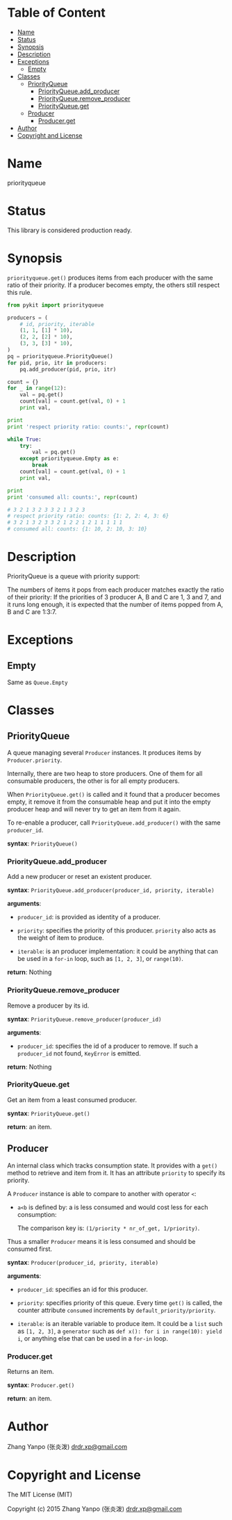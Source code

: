 <!-- START doctoc generated TOC please keep comment here to allow auto update -->
<!-- DON'T EDIT THIS SECTION, INSTEAD RE-RUN doctoc TO UPDATE -->
#   Table of Content

- [Name](#name)
- [Status](#status)
- [Synopsis](#synopsis)
- [Description](#description)
- [Exceptions](#exceptions)
  - [Empty](#empty)
- [Classes](#classes)
  - [PriorityQueue](#priorityqueue)
    - [PriorityQueue.add_producer](#priorityqueueadd_producer)
    - [PriorityQueue.remove_producer](#priorityqueueremove_producer)
    - [PriorityQueue.get](#priorityqueueget)
  - [Producer](#producer)
    - [Producer.get](#producerget)
- [Author](#author)
- [Copyright and License](#copyright-and-license)

<!-- END doctoc generated TOC please keep comment here to allow auto update -->

#   Name

priorityqueue

#   Status

This library is considered production ready.

#   Synopsis

`priorityqueue.get()` produces items from each producer with the same ratio of
their priority.
If a producer becomes empty, the others still respect this rule.

```python
from pykit import priorityqueue

producers = (
    # id, priority, iterable
    (1, 1, [1] * 10),
    (2, 2, [2] * 10),
    (3, 3, [3] * 10),
)
pq = priorityqueue.PriorityQueue()
for pid, prio, itr in producers:
    pq.add_producer(pid, prio, itr)

count = {}
for _ in range(12):
    val = pq.get()
    count[val] = count.get(val, 0) + 1
    print val,

print
print 'respect priority ratio: counts:', repr(count)

while True:
    try:
        val = pq.get()
    except priorityqueue.Empty as e:
        break
    count[val] = count.get(val, 0) + 1
    print val,

print
print 'consumed all: counts:', repr(count)

# 3 2 1 3 2 3 3 2 1 3 2 3
# respect priority ratio: counts: {1: 2, 2: 4, 3: 6}
# 3 2 1 3 2 3 3 2 1 2 2 1 2 1 1 1 1 1
# consumed all: counts: {1: 10, 2: 10, 3: 10}
```

#   Description

PriorityQueue is a queue with priority support:

The numbers of items it pops from each producer matches exactly the ratio of their priority:
If the priorities of 3 producer A, B and C are 1, 3 and 7, and it runs long
enough, it is expected that the number of items popped from A, B and C are
1:3:7.

#   Exceptions

##  Empty

Same as `Queue.Empty`


#   Classes


##  PriorityQueue

A queue managing several `Producer` instances.
It produces items by `Producer.priority`.

Internally, there are two heap to store producers.
One of them for all consumable producers, the other is for all empty producers.

When `PriorityQueue.get()` is called and it found that a producer becomes empty,
it remove it from the consumable heap and put it into the empty producer heap
and will never try to get an item from it again.

To re-enable a producer, call `PriorityQueue.add_producer()` with the same
`producer_id`.

**syntax**:
`PriorityQueue()`


###  PriorityQueue.add_producer

Add a new producer or reset an existent producer.

**syntax**:
`PriorityQueue.add_producer(producer_id, priority, iterable)`

**arguments**:

-   `producer_id`:
    is provided as identity of a producer.

-   `priority`:
    specifies the priority of this producer.
    `priority` also acts as the weight of item to produce.

-   `iterable`:
    is an producer implementation: it could be anything that can be used in a
    `for-in` loop, such as `[1, 2, 3]`, or `range(10)`.

**return**:
Nothing


###  PriorityQueue.remove_producer

Remove a producer by its id.

**syntax**:
`PriorityQueue.remove_producer(producer_id)`

**arguments**:

-   `producer_id`:
    specifies the id of a producer to remove.
    If such a `producer_id` not found, `KeyError` is emitted.

**return**:
Nothing


###  PriorityQueue.get

Get an item from a least consumed producer.

**syntax**:
`PriorityQueue.get()`

**return**:
an item.


##  Producer

An internal class which tracks consumption state.
It provides with a `get()` method to retrieve and item from it.
It has an attribute `priority` to specify its priority.

A `Producer` instance is able to compare to another with operator `<`:

-   `a<b` is defined by: a is less consumed and would cost less for each
    consumption:

    The comparison key is: `(1/priority * nr_of_get, 1/priority)`.

Thus a smaller `Producer` means it is less consumed and should be consumed first.

**syntax**:
`Producer(producer_id, priority, iterable)`

**arguments**:

-   `producer_id`:
    specifies an id for this producer.

-   `priority`:
    specifies priority of this queue. 
    Every time `get()` is called, the counter attribute `consumed` increments by
    `default_priority/priority`.

-   `iterable`:
    is an iterable variable to produce item.
    It could be a `list` such as `[1, 2, 3]`, a `generator` such as `def x(): for i in range(10): yield i`,
    or anything else that can be used in a `for-in` loop.

###  Producer.get

Returns an item.

**syntax**:
`Producer.get()`

**return**:
an item.


#   Author

Zhang Yanpo (张炎泼) <drdr.xp@gmail.com>

#   Copyright and License

The MIT License (MIT)

Copyright (c) 2015 Zhang Yanpo (张炎泼) <drdr.xp@gmail.com>
